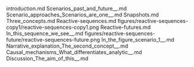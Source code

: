 introduction.md
Scenarios_past_and_future__.md
Scenario_approaches_Scenarios_are_one__.md
Snapshots.md
Three_concepts.md
Reactive-sequences.md
figures/reactive-sequences-copy1/reactive-sequences-copy1.png
Reactive-futures.md
In_this_sequence_we_see__.md
figures/reactive-sequences-future/reactive-sequences-future.png
In_the_figure_scenario_1__.md
Narrative_explanation_The_second_concept__.md
Causal_mechanisms_What_differentiates_analytic__.md
Discussion_The_aim_of_this__.md